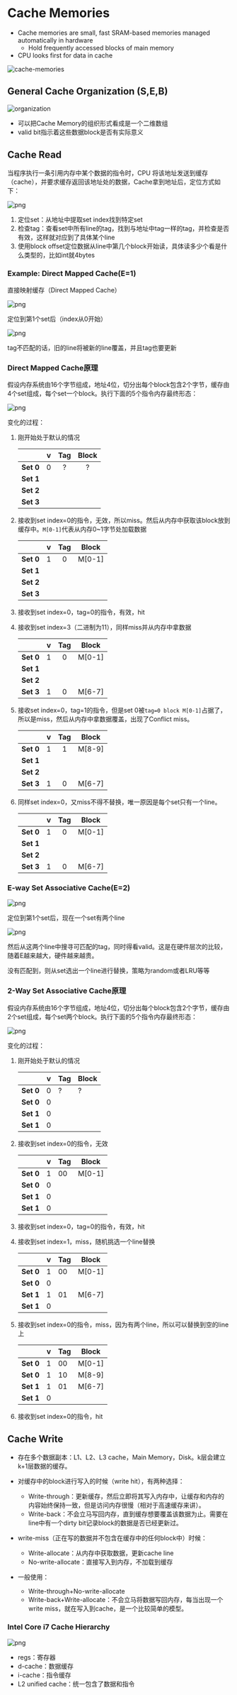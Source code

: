# Cache Memories

- Cache memories are small, fast SRAM-based memories managed automatically in hardware
  - Hold frequently accessed blocks of main memory
- CPU looks first for data in cache

![cache-memories](12-Cache-Memories/2022-04-22_221529.png)

## General Cache Organization (S,E,B)

![organization](12-Cache-Memories/2022-04-22_221928.png)

- 可以把Cache Memory的组织形式看成是一个二维数组
- valid bit指示着这些数据block是否有实际意义

## Cache Read

当程序执行一条引用内存中某个数据的指令时，CPU 将该地址发送到缓存（cache），并要求缓存返回该地址处的数据，Cache拿到地址后，定位方式如下：

![png](12-Cache-Memories/2022-04-22_222707.png)

1. 定位set：从地址中提取set index找到特定set
2. 检查tag：查看set中所有line的tag，找到与地址中tag一样的tag，并检查是否有效，这样就对应到了具体某个line
3. 使用block offset定位数据从line中第几个block开始读，具体读多少个看是什么类型的，比如int就4bytes

### Example: Direct Mapped Cache(E=1)

直接映射缓存（Direct Mapped Cache）

![png](12-Cache-Memories/2022-04-22_234551.png)

定位到第1个set后（index从0开始）

![png](12-Cache-Memories/2022-04-22_234848.png)

tag不匹配的话，旧的line将被新的line覆盖，并且tag也要更新

### Direct Mapped Cache原理

假设内存系统由16个字节组成，地址4位，切分出每个block包含2个字节，缓存由4个set组成，每个set一个block。执行下面的5个指令内存最终形态：

![png](12-Cache-Memories/2022-04-22_235733.png)

变化的过程：

1. 刚开始处于默认的情况

    |     | v | Tag | Block |
    | :--: | :--: | :---: | :--: |
    |  **Set 0**  | 0 |  ?  | ? |
    | **Set 1** |      |       |  |
    | **Set 2** |      |       |  |
    | **Set 3** |      |       |  |

2. 接收到set index=0的指令，无效，所以miss。然后从内存中获取该block放到缓存中。`M[0-1]`代表从内存0~1字节处加载数据

    |     | v | Tag | Block |
    | :--: | :--: | :---: | :--: |
    |  **Set 0**  | 1 |  0  | M[0-1] |
    | **Set 1** |      |       |  |
    | **Set 2** |      |       |  |
    | **Set 3** |      |       |  |

3. 接收到set index=0，tag=0的指令，有效，hit

4. 接收到set index=3（二进制为11），同样miss并从内存中拿数据

    |     | v | Tag | Block |
    | :--: | :--: | :---: | :--: |
    |  **Set 0**  | 1 |  0  | M[0-1] |
    | **Set 1** |      |       |  |
    | **Set 2** |      |       |  |
    | **Set 3** | 1 | 0 | M[6-7] |

5. 接收set index=0，tag=1的指令，但是set 0被`tag=0 block M[0-1]`占据了，所以是miss，然后从内存中拿数据覆盖，出现了Conflict miss。

    |     | v | Tag | Block |
    | :--: | :--: | :---: | :--: |
    |  **Set 0**  | 1 |  1  | M[8-9] |
    | **Set 1** |      |       |  |
    | **Set 2** |      |       |  |
    | **Set 3** | 1 | 0 | M[6-7] |

6. 同样set index=0，又miss不得不替换，唯一原因是每个set只有一个line。

    |     | v | Tag | Block |
    | :--: | :--: | :---: | :--: |
    |  **Set 0**  | 1 |  0  | M[0-1] |
    | **Set 1** |      |       |  |
    | **Set 2** |      |       |  |
    | **Set 3** | 1 | 0 | M[6-7] |

### E-way Set Associative Cache(E=2)

![png](12-Cache-Memories/2022-04-23_142444.png)

定位到第1个set后，现在一个set有两个line

![png](12-Cache-Memories/2022-04-23_143012.png)

然后从这两个line中搜寻可匹配的tag，同时得看valid。这是在硬件层次的比较，随着E越来越大，硬件越来越贵。

没有匹配到，则从set选出一个line进行替换，策略为random或者LRU等等

### 2-Way Set Associative Cache原理

假设内存系统由16个字节组成，地址4位，切分出每个block包含2个字节，缓存由2个set组成，每个set两个block。执行下面的5个指令内存最终形态：

![png](12-Cache-Memories/2022-04-23_143524.png)

变化的过程：

1. 刚开始处于默认的情况

    |           | v    | Tag  | Block |
    | --------- | ---- | ---- | ----- |
    | **Set 0** | 0    | ?    | ?     |
    | **Set 0** | 0    |      |       |
    | **Set 1** | 0    |      |       |
    | **Set 1** | 0    |      |       |

2. 接收到set index=0的指令，无效

    |           | v    | Tag  | Block  |
    | --------- | ---- | ---- | ------ |
    | **Set 0** | 1    | 00   | M[0-1] |
    | **Set 0** | 0    |      |        |
    | **Set 1** | 0    |      |        |
    | **Set 1** | 0    |      |        |

3. 接收到set index=0，tag=0的指令，有效，hit

4. 接收到set index=1，miss，随机挑选一个line替换

    |           | v    | Tag  | Block  |
    | --------- | ---- | ---- | ------ |
    | **Set 0** | 1    | 00   | M[0-1] |
    | **Set 0** | 0    |      |        |
    | **Set 1** | 1    | 01   | M[6-7] |
    | **Set 1** | 0    |      |        |

5. 接收到set index=0的指令，miss，因为有两个line，所以可以替换到空的line上

    |           | v    | Tag  | Block  |
    | --------- | ---- | ---- | ------ |
    | **Set 0** | 1    | 00   | M[0-1] |
    | **Set 0** | 1    | 10   | M[8-9] |
    | **Set 1** | 1    | 01   | M[6-7] |
    | **Set 1** | 0    |      |        |

6. 接收到set index=0的指令，hit

## Cache Write

- 存在多个数据副本：L1、L2、L3 cache，Main Memory，Disk。k层会建立k+1层数据的缓存。

- 对缓存中的block进行写入的时候（write hit），有两种选择：
  - Write-through：更新缓存，然后立即将其写入内存中，让缓存和内存的内容始终保持一致，但是访问内存很慢（相对于高速缓存来讲）。
  - Write-back：不会立马写回内存，直到缓存想要覆盖该数据为止。需要在line中有一个dirty bit记录block的数据是否已经更新过。

- write-miss（正在写的数据并不包含在缓存中的任何block中）时候：
  - Write-allocate：从内存中获取数据，更新cache line
  - No-write-allocate：直接写入到内存，不加载到缓存

- 一般使用：
  - Write-through+No-write-allocate
  - Write-back+Write-allocate：不会立马将数据写回内存，每当出现一个write miss，就在写入到cache，是一个比较简单的模型。

### Intel Core i7 Cache Hierarchy

![png](12-Cache-Memories/2022-04-23_172623.png)

- regs：寄存器
- d-cache：数据缓存
- i-cache：指令缓存
- L2 unified cache：统一包含了数据和指令
